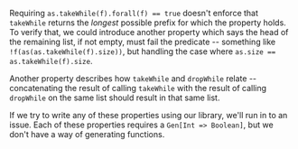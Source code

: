 Requiring `as.takeWhile(f).forall(f) == true` doesn't enforce that `takeWhile` returns the _longest_
possible prefix for which the property holds. To verify that, we could introduce another property
which says the head of the remaining list, if not empty, must fail the predicate -- something like
`!f(as(as.takeWhile(f).size))`, but handling the case where `as.size == as.takeWhile(f).size`.

Another property describes how `takeWhile` and `dropWhile` relate -- concatenating the result of
calling `takeWhile` with the result of calling `dropWhile` on the same list should result in that
same list.

If we try to write any of these properties using our library, we'll run in to an issue. Each of
these properties requires a `Gen[Int => Boolean]`, but we don't have a way of generating functions.
